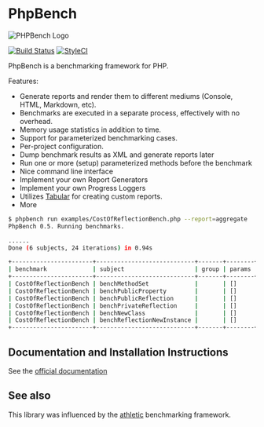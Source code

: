 PhpBench
========

![PHPBench Logo](https://avatars3.githubusercontent.com/u/12785153?v=3&s=200)

[![Build Status](https://travis-ci.org/phpbench/phpbench.svg?branch=master)](https://travis-ci.org/phpbench/phpbench)
[![StyleCI](https://styleci.io/repos/34982189/shield)](https://styleci.io/repos/34982189)

PhpBench is a benchmarking framework for PHP.

Features:

- Generate reports and render them to different mediums (Console, HTML,
  Markdown, etc).
- Benchmarks are executed in a separate process, effectively with no overhead.
- Memory usage statistics in addition to time.
- Support for parameterized benchmarking cases.
- Per-project configuration.
- Dump benchmark results as XML and generate reports later
- Run one or more (setup) parameterized methods before the benchmark
- Nice command line interface
- Implement your own Report Generators
- Implement your own Progress Loggers
- Utilizes [Tabular](https://github.com/phpbench/Tabular) for creating custom
  reports.
- More

````bash
$ phpbench run examples/CostOfReflectionBench.php --report=aggregate
PhpBench 0.5. Running benchmarks.

......
Done (6 subjects, 24 iterations) in 0.94s

+-----------------------+----------------------------+-------+--------+-------+-------+----------+--------+-----------+-----------+
| benchmark             | subject                    | group | params | revs  | iters | time     | memory | deviation | stability |
+-----------------------+----------------------------+-------+--------+-------+-------+----------+--------+-----------+-----------+
| CostOfReflectionBench | benchMethodSet             |       | []     | 40000 | 4     | 1.7951μs | 672b   | +80.57%   | 93.45%    |
| CostOfReflectionBench | benchPublicProperty        |       | []     | 40000 | 4     | 0.9941μs | 640b   | 0.00%     | 98.03%    |
| CostOfReflectionBench | benchPublicReflection      |       | []     | 40000 | 4     | 1.8264μs | 656b   | +83.72%   | 96.51%    |
| CostOfReflectionBench | benchPrivateReflection     |       | []     | 40000 | 4     | 1.8983μs | 656b   | +90.95%   | 95.63%    |
| CostOfReflectionBench | benchNewClass              |       | []     | 40000 | 4     | 1.1369μs | 576b   | +14.36%   | 97.88%    |
| CostOfReflectionBench | benchReflectionNewInstance |       | []     | 40000 | 4     | 1.5314μs | 592b   | +54.04%   | 96.96%    |
+-----------------------+----------------------------+-------+--------+-------+-------+----------+--------+-----------+-----------+
````

Documentation and Installation Instructions
-------------------------------------------

See the [official documentation](http://phpbench.readthedocs.org)

See also
--------

This library was influenced by the
[athletic](https://github.com/polyfractal/athletic) benchmarking framework.
